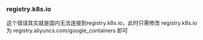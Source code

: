 ### registry.k8s.io

这个错误其实就是国内无法连接到registry.k8s.io，此时只需修改 registry.k8s.io 为 registry.aliyuncs.com/google_containers 即可

